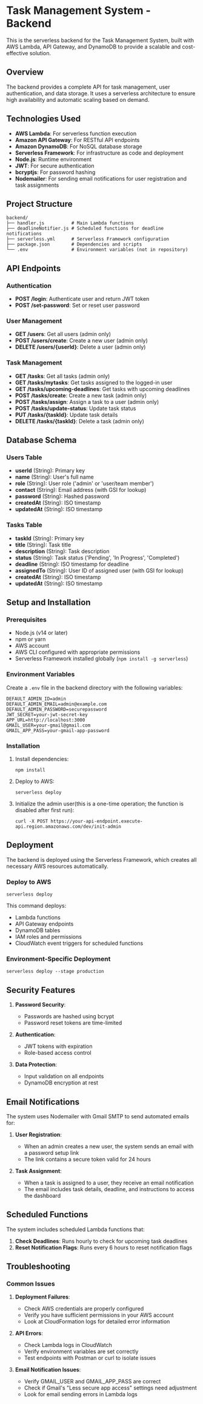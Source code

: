 # Task Management System - Backend

This is the serverless backend for the Task Management System, built with AWS Lambda, API Gateway, and DynamoDB to provide a scalable and cost-effective solution.

## Overview

The backend provides a complete API for task management, user authentication, and data storage. It uses a serverless architecture to ensure high availability and automatic scaling based on demand.

## Technologies Used

- **AWS Lambda**: For serverless function execution
- **Amazon API Gateway**: For RESTful API endpoints
- **Amazon DynamoDB**: For NoSQL database storage
- **Serverless Framework**: For infrastructure as code and deployment
- **Node.js**: Runtime environment
- **JWT**: For secure authentication
- **bcryptjs**: For password hashing
- **Nodemailer**: For sending email notifications for user registration and task assignments

## Project Structure

```
backend/
├── handler.js          # Main Lambda functions
├── deadlineNotifier.js # Scheduled functions for deadline notifications
├── serverless.yml      # Serverless Framework configuration
├── package.json        # Dependencies and scripts
└── .env                # Environment variables (not in repository)
```

## API Endpoints

### Authentication

- **POST /login**: Authenticate user and return JWT token
- **POST /set-password**: Set or reset user password

### User Management

- **GET /users**: Get all users (admin only)
- **POST /users/create**: Create a new user (admin only)
- **DELETE /users/{userId}**: Delete a user (admin only)

### Task Management

- **GET /tasks**: Get all tasks (admin only)
- **GET /tasks/mytasks**: Get tasks assigned to the logged-in user
- **GET /tasks/upcoming-deadlines**: Get tasks with upcoming deadlines
- **POST /tasks/create**: Create a new task (admin only)
- **POST /tasks/assign**: Assign a task to a user (admin only)
- **POST /tasks/update-status**: Update task status
- **PUT /tasks/{taskId}**: Update task details
- **DELETE /tasks/{taskId}**: Delete a task (admin only)

## Database Schema

### Users Table

- **userId** (String): Primary key
- **name** (String): User's full name
- **role** (String): User role ('admin' or 'user/team member')
- **contact** (String): Email address (with GSI for lookup)
- **password** (String): Hashed password
- **createdAt** (String): ISO timestamp
- **updatedAt** (String): ISO timestamp

### Tasks Table

- **taskId** (String): Primary key
- **title** (String): Task title
- **description** (String): Task description
- **status** (String): Task status ('Pending', 'In Progress', 'Completed')
- **deadline** (String): ISO timestamp for deadline
- **assignedTo** (String): User ID of assigned user (with GSI for lookup)
- **createdAt** (String): ISO timestamp
- **updatedAt** (String): ISO timestamp

## Setup and Installation

### Prerequisites

- Node.js (v14 or later)
- npm or yarn
- AWS account
- AWS CLI configured with appropriate permissions
- Serverless Framework installed globally (`npm install -g serverless`)

### Environment Variables

Create a `.env` file in the backend directory with the following variables:

```
DEFAULT_ADMIN_ID=admin
DEFAULT_ADMIN_EMAIL=admin@example.com
DEFAULT_ADMIN_PASSWORD=securepassword
JWT_SECRET=your-jwt-secret-key
APP_URL=http://localhost:3000
GMAIL_USER=your-gmail@gmail.com
GMAIL_APP_PASS=your-gmail-app-password
```

### Installation

1. Install dependencies:
   ```
   npm install
   ```

2. Deploy to AWS:
   ```
   serverless deploy
   ```

3. Initialize the admin user(this is a one-time operation; the function is disabled after first run):
   ```
   curl -X POST https://your-api-endpoint.execute-api.region.amazonaws.com/dev/init-admin
   ```

## Deployment

The backend is deployed using the Serverless Framework, which creates all necessary AWS resources automatically.

### Deploy to AWS

```
serverless deploy
```

This command deploys:
- Lambda functions
- API Gateway endpoints
- DynamoDB tables
- IAM roles and permissions
- CloudWatch event triggers for scheduled functions

### Environment-Specific Deployment

```
serverless deploy --stage production
```

## Security Features

1. **Password Security**:
   - Passwords are hashed using bcrypt
   - Password reset tokens are time-limited

2. **Authentication**:
   - JWT tokens with expiration
   - Role-based access control

3. **Data Protection**:
   - Input validation on all endpoints
   - DynamoDB encryption at rest

## Email Notifications

The system uses Nodemailer with Gmail SMTP to send automated emails for:

1. **User Registration**: 
   - When an admin creates a new user, the system sends an email with a password setup link
   - The link contains a secure token valid for 24 hours

2. **Task Assignment**: 
   - When a task is assigned to a user, they receive an email notification
   - The email includes task details, deadline, and instructions to access the dashboard

## Scheduled Functions

The system includes scheduled Lambda functions that:

1. **Check Deadlines**: Runs hourly to check for upcoming task deadlines
2. **Reset Notification Flags**: Runs every 6 hours to reset notification flags

## Troubleshooting

### Common Issues

1. **Deployment Failures**:
   - Check AWS credentials are properly configured
   - Verify you have sufficient permissions in your AWS account
   - Look at CloudFormation logs for detailed error information

2. **API Errors**:
   - Check Lambda logs in CloudWatch
   - Verify environment variables are set correctly
   - Test endpoints with Postman or curl to isolate issues

3. **Email Notification Issues**:
   - Verify GMAIL_USER and GMAIL_APP_PASS are correct
   - Check if Gmail's "Less secure app access" settings need adjustment
   - Look for email sending errors in Lambda logs